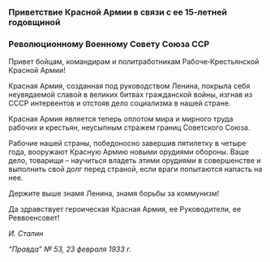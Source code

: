 ### Приветствие Красной Армии в связи с ее 15‑летней годовщиной
### Революционному Военному Совету Союза ССР

Привет бойцам, командирам и политработникам Рабоче‑Крестьянской Красной Армии!

Красная Армия, созданная под руководством Ленина, покрыла себя неувядаемой славой в великих битвах гражданской войны, изгнав из СССР интервентов и отстояв дело социализма в нашей стране.

Красная Армия является теперь оплотом мира и мирного труда рабочих и крестьян, неусыпным стражем границ Советского Союза.

Рабочие нашей страны, победоносно завершив пятилетку в четыре года, вооружают Красную Армию новыми орудиями обороны. Ваше дело, товарищи – научиться владеть этими орудиями в совершенстве и выполнить свой долг перед страной, если враги попытаются напасть на нее.

Держите выше знамя Ленина, знамя борьбы за коммунизм!

Да здравствует героическая Красная Армия, ее Руководители, ее Реввоенсовет!

_И. Сталин_

_“Правда” № 53, 23 февраля 1933 г._